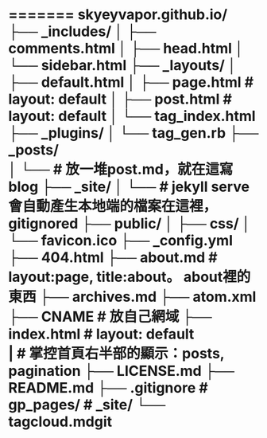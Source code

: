 =======
skyeyvapor.github.io/
├── _includes/
│   ├── comments.html
│   ├── head.html
│   └── sidebar.html
├── _layouts/
│   ├── default.html
│   ├── page.html  # layout: default
│   ├── post.html  # layout: default
│   └── tag_index.html
├── _plugins/
│   └── tag_gen.rb
├── _posts/  
│   └── # 放一堆post.md，就在這寫blog
├── _site/
│   └── # jekyll serve會自動產生本地端的檔案在這裡，gitignored
├── public/
│   ├── css/
│   └── favicon.ico
├── _config.yml
├── 404.html
├── about.md  # layout:page, title:about。 about裡的東西
├── archives.md
├── atom.xml
├── CNAME  # 放自己網域
├── index.html  # layout: default  
|               # 掌控首頁右半部的顯示：posts, pagination
├── LICENSE.md
├── README.md
├── .gitignore  # gp_pages/  # _site/
└── tagcloud.mdgit
=======